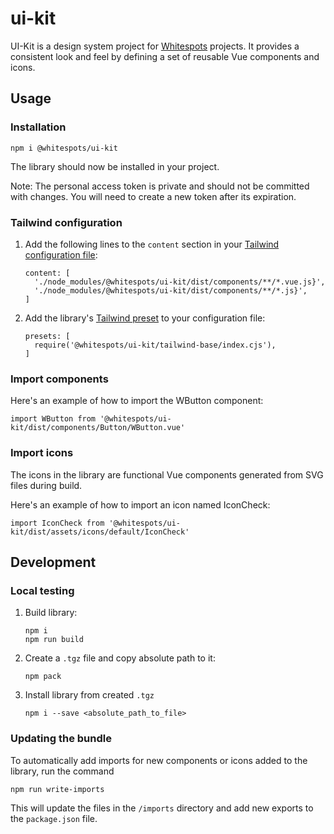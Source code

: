 # ui-kit

UI-Kit is a design system project for [Whitespots](https://whitespots.io/) projects. It provides a consistent look and feel by defining a set of reusable Vue components and icons.


## Usage

### Installation
```
npm i @whitespots/ui-kit
```

The library should now be installed in your project.

Note: The personal access token is private and should not be committed with changes. You will need to create a new token after its expiration.

### Tailwind configuration

1. Add the following lines to the `content` section in your [Tailwind configuration file](https://tailwindcss.com/docs/content-configuration):
    ```
    content: [
      './node_modules/@whitespots/ui-kit/dist/components/**/*.vue.js}',
      './node_modules/@whitespots/ui-kit/dist/components/**/*.js}',
    ]
    ```
2. Add the library's [Tailwind preset](https://tailwindcss.com/docs/presets) to your configuration file:
    ```
    presets: [
      require('@whitespots/ui-kit/tailwind-base/index.cjs'),
    ]
    ```

### Import components

Here's an example of how to import the WButton component:
```
import WButton from '@whitespots/ui-kit/dist/components/Button/WButton.vue'
```

### Import icons

The icons in the library are functional Vue components generated from SVG files during build.

Here's an example of how to import an icon named IconCheck:
```
import IconCheck from '@whitespots/ui-kit/dist/assets/icons/default/IconCheck'
```

## Development

### Local testing

1. Build library:
    ```
    npm i
    npm run build
    ```
2. Create a `.tgz` file and copy absolute path to it:
    ```
    npm pack
    ```
3. Install library from created `.tgz`
    ```
    npm i --save <absolute_path_to_file>
    ```

### Updating the bundle

To automatically add imports for new components or icons added to the library, run the command
```
npm run write-imports
```
This will update the files in the `/imports` directory and add new exports to the `package.json` file.